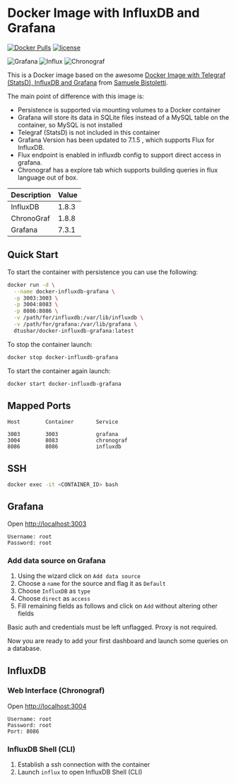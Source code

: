 # Docker Image with InfluxDB and Grafana

[![Docker Pulls](https://img.shields.io/docker/pulls/dtushar/docker-influxdb-grafana.svg)](https://dockerhub.com/dtushar/docker-influxdb-grafana) [![license](https://img.shields.io/github/license/tushardhadiwal/docker-influxdb-grafana.svg)](https://dockerhub.com/dtushar/docker-influxdb-grafana)

![Grafana][grafana-version] ![Influx][influx-version] ![Chronograf][chronograf-version]


This is a Docker image based on the awesome [Docker Image with Telegraf (StatsD), InfluxDB and Grafana](https://github.com/samuelebistoletti/docker-statsd-influxdb-grafana) from [Samuele Bistoletti](https://github.com/samuelebistoletti).

The main point of difference with this image is:

* Persistence is supported via mounting volumes to a Docker container
* Grafana will store its data in SQLite files instead of a MySQL table on the container, so MySQL is not installed
* Telegraf (StatsD) is not included in this container
* Grafana Version has been updated to 7.1.5 , which supports Flux for InfluxDB.
* Flux endpoint is enabled in influxdb config to support direct access in grafana.
* Chronograf has a explore tab which supports building queries in flux language out of box.

| Description  | Value   |
|--------------|---------|
| InfluxDB     | 1.8.3 |
| ChronoGraf   | 1.8.8  |
| Grafana      | 7.3.1   |

## Quick Start

To start the container with persistence you can use the following:

```sh
docker run -d \
  --name docker-influxdb-grafana \
  -p 3003:3003 \
  -p 3004:8083 \
  -p 8086:8086 \
  -v /path/for/influxdb:/var/lib/influxdb \
  -v /path/for/grafana:/var/lib/grafana \
  dtushar/docker-influxdb-grafana:latest
```

To stop the container launch:

```sh
docker stop docker-influxdb-grafana
```

To start the container again launch:

```sh
docker start docker-influxdb-grafana
```

## Mapped Ports

```
Host		Container		Service

3003		3003			grafana
3004		8083			chronograf
8086		8086			influxdb
```
## SSH

```sh
docker exec -it <CONTAINER_ID> bash
```

## Grafana

Open <http://localhost:3003>

```
Username: root
Password: root
```

### Add data source on Grafana

1. Using the wizard click on `Add data source`
2. Choose a `name` for the source and flag it as `Default`
3. Choose `InfluxDB` as `type`
4. Choose `direct` as `access`
5. Fill remaining fields as follows and click on `Add` without altering other fields

Basic auth and credentials must be left unflagged. Proxy is not required.

Now you are ready to add your first dashboard and launch some queries on a database.

## InfluxDB

### Web Interface (Chronograf)

Open <http://localhost:3004>

```
Username: root
Password: root
Port: 8086
```

### InfluxDB Shell (CLI)

1. Establish a ssh connection with the container
2. Launch `influx` to open InfluxDB Shell (CLI)


[grafana-version]: https://img.shields.io/badge/Grafana-7.1.5-brightgreen
[influx-version]: https://img.shields.io/badge/Influx-1.8.1-brightgreen
[chronograf-version]: https://img.shields.io/badge/Chronograf-1.8.4-brightgreen
